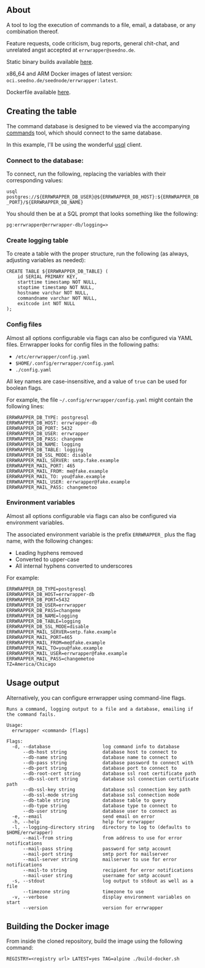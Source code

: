 ## About
A tool to log the execution of commands to a file, email, a database, or any combination thereof.

Feature requests, code criticism, bug reports, general chit-chat, and unrelated angst accepted at `errwrapper@seedno.de`.

Static binary builds available [here](https://cdn.seedno.de/builds/errwrapper).

x86_64 and ARM Docker images of latest version: `oci.seedno.de/seednode/errwrapper:latest`.

Dockerfile available [here](https://github.com/Seednode/errwrapper/blob/master/docker/Dockerfile).

## Creating the table
The command database is designed to be viewed via the accompanying [commands](https://github.com/Seednode/commands) tool, which should connect to the same database.

In this example, I'll be using the wonderful [usql](https://github.com/xo/usql) client.

### Connect to the database:
To connect, run the following, replacing the variables with their corresponding values:

`usql postgres://${ERRWRAPPER_DB_USER}@${ERRWRAPPER_DB_HOST}:${ERRWRAPPER_DB_PORT}/${ERRWRAPPER_DB_NAME}`

You should then be at a SQL prompt that looks something like the following:

`pg:errwrapper@errwrapper-db/logging=>`

### Create logging table
To create a table with the proper structure, run the following (as always, adjusting variables as needed):
```
CREATE TABLE ${ERRWRAPPER_DB_TABLE} (
	id SERIAL PRIMARY KEY,
	starttime timestamp NOT NULL,
	stoptime timestamp NOT NULL,
	hostname varchar NOT NULL,
	commandname varchar NOT NULL,
	exitcode int NOT NULL
);
```

### Config files
Almost all options configurable via flags can also be configured via YAML files. Errwrapper looks for config files in the following paths:
- `/etc/errwrapper/config.yaml`
- `$HOME/.config/errwrapper/config.yaml`
- `./config.yaml`

All key names are case-insensitive, and a value of `true` can be used for boolean flags.

For example, the file `~/.config/errwrapper/config.yaml` might contain the following lines:
```
ERRWRAPPER_DB_TYPE: postgresql
ERRWRAPPER_DB_HOST: errwrapper-db
ERRWRAPPER_DB_PORT: 5432
ERRWRAPPER_DB_USER: errwrapper
ERRWRAPPER_DB_PASS: changeme
ERRWRAPPER_DB_NAME: logging
ERRWRAPPER_DB_TABLE: logging
ERRWRAPPER_DB_SSL_MODE: disable
ERRWRAPPER_MAIL_SERVER: smtp.fake.example
ERRWRAPPER_MAIL_PORT: 465
ERRWRAPPER_MAIL_FROM: me@fake.example
ERRWRAPPER_MAIL_TO: you@fake.example
ERRWRAPPER_MAIL_USER: errwrapper@fake.example
ERRWRAPPER_MAIL_PASS: changemetoo
```

### Environment variables
Almost all options configurable via flags can also be configured via environment variables.

The associated environment variable is the prefix `ERRWRAPPER_` plus the flag name, with the following changes:
- Leading hyphens removed
- Converted to upper-case
- All internal hyphens converted to underscores

For example:
```
ERRWRAPPER_DB_TYPE=postgresql
ERRWRAPPER_DB_HOST=errwrapper-db
ERRWRAPPER_DB_PORT=5432
ERRWRAPPER_DB_USER=errwrapper
ERRWRAPPER_DB_PASS=changeme
ERRWRAPPER_DB_NAME=logging
ERRWRAPPER_DB_TABLE=logging
ERRWRAPPER_DB_SSL_MODE=disable
ERRWRAPPER_MAIL_SERVER=smtp.fake.example
ERRWRAPPER_MAIL_PORT=465
ERRWRAPPER_MAIL_FROM=me@fake.example
ERRWRAPPER_MAIL_TO=you@fake.example
ERRWRAPPER_MAIL_USER=errwrapper@fake.example
ERRWRAPPER_MAIL_PASS=changemetoo
TZ=America/Chicago
```

## Usage output
Alternatively, you can configure errwrapper using command-line flags.
```
Runs a command, logging output to a file and a database, emailing if the command fails.

Usage:
  errwrapper <command> [flags]

Flags:
  -d, --database                   log command info to database
      --db-host string             database host to connect to
      --db-name string             database name to connect to
      --db-pass string             database password to connect with
      --db-port string             database port to connect to
      --db-root-cert string        database ssl root certificate path
      --db-ssl-cert string         database ssl connection certificate path
      --db-ssl-key string          database ssl connection key path
      --db-ssl-mode string         database ssl connection mode
      --db-table string            database table to query
      --db-type string             database type to connect to
      --db-user string             database user to connect as
  -e, --email                      send email on error
  -h, --help                       help for errwrapper
  -l, --logging-directory string   directory to log to (defaults to $HOME/errwrapper)
      --mail-from string           from address to use for error notifications
      --mail-pass string           password for smtp account
      --mail-port string           smtp port for mailserver
      --mail-server string         mailserver to use for error notifications
      --mail-to string             recipient for error notifications
      --mail-user string           username for smtp account
  -s, --stdout                     log output to stdout as well as a file
      --timezone string            timezone to use
  -v, --verbose                    display environment variables on start
      --version                    version for errwrapper
```

## Building the Docker image
From inside the cloned repository, build the image using the following command:

`REGISTRY=<registry url> LATEST=yes TAG=alpine ./build-docker.sh`
